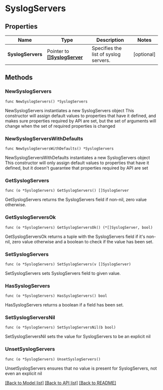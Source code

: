 # SyslogServers

## Properties

Name | Type | Description | Notes
------------ | ------------- | ------------- | -------------
**SyslogServers** | Pointer to [**[]SyslogServer**](SyslogServer.md) | Specifies the list of syslog servers. | [optional] 

## Methods

### NewSyslogServers

`func NewSyslogServers() *SyslogServers`

NewSyslogServers instantiates a new SyslogServers object
This constructor will assign default values to properties that have it defined,
and makes sure properties required by API are set, but the set of arguments
will change when the set of required properties is changed

### NewSyslogServersWithDefaults

`func NewSyslogServersWithDefaults() *SyslogServers`

NewSyslogServersWithDefaults instantiates a new SyslogServers object
This constructor will only assign default values to properties that have it defined,
but it doesn't guarantee that properties required by API are set

### GetSyslogServers

`func (o *SyslogServers) GetSyslogServers() []SyslogServer`

GetSyslogServers returns the SyslogServers field if non-nil, zero value otherwise.

### GetSyslogServersOk

`func (o *SyslogServers) GetSyslogServersOk() (*[]SyslogServer, bool)`

GetSyslogServersOk returns a tuple with the SyslogServers field if it's non-nil, zero value otherwise
and a boolean to check if the value has been set.

### SetSyslogServers

`func (o *SyslogServers) SetSyslogServers(v []SyslogServer)`

SetSyslogServers sets SyslogServers field to given value.

### HasSyslogServers

`func (o *SyslogServers) HasSyslogServers() bool`

HasSyslogServers returns a boolean if a field has been set.

### SetSyslogServersNil

`func (o *SyslogServers) SetSyslogServersNil(b bool)`

 SetSyslogServersNil sets the value for SyslogServers to be an explicit nil

### UnsetSyslogServers
`func (o *SyslogServers) UnsetSyslogServers()`

UnsetSyslogServers ensures that no value is present for SyslogServers, not even an explicit nil

[[Back to Model list]](../README.md#documentation-for-models) [[Back to API list]](../README.md#documentation-for-api-endpoints) [[Back to README]](../README.md)


